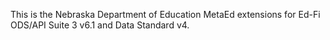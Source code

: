 This is the Nebraska Department of Education MetaEd extensions for Ed-Fi ODS/API Suite 3 v6.1 and Data Standard v4.